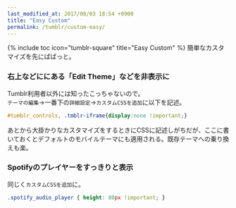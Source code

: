 ```yaml
---
last_modified_at: 2017/08/03 18:54 +0900
title: "Easy Custom"
permalink: /tumblr/custom-easy/
---
```

{% include toc icon="tumblr-square" title="Easy Custom" %}
簡単なカスタマイズを先にぱぱっと。

### 右上などににある「Edit Theme」などを非表示に
Tumblr利用者以外には知ったこっちゃないので。  
`テーマの編集`→一番下の`詳細設定`→`カスタムCSSを追加`に以下を記述。
~~~css
#tumblr_controls, .tmblr-iframe{display:none !important;}
~~~
あとから大掛かりなカスタマイズをするときにCSSに記述しがちだが、ここに書いておくとデフォルトのモバイルテーマにも適用される。既存テーマへの乗り換えも楽。

### Spotifyのプレイヤーをすっきりと表示
同じく`カスタムCSSを追加`に。
~~~css
.spotify_audio_player { height: 80px !important; }
~~~
